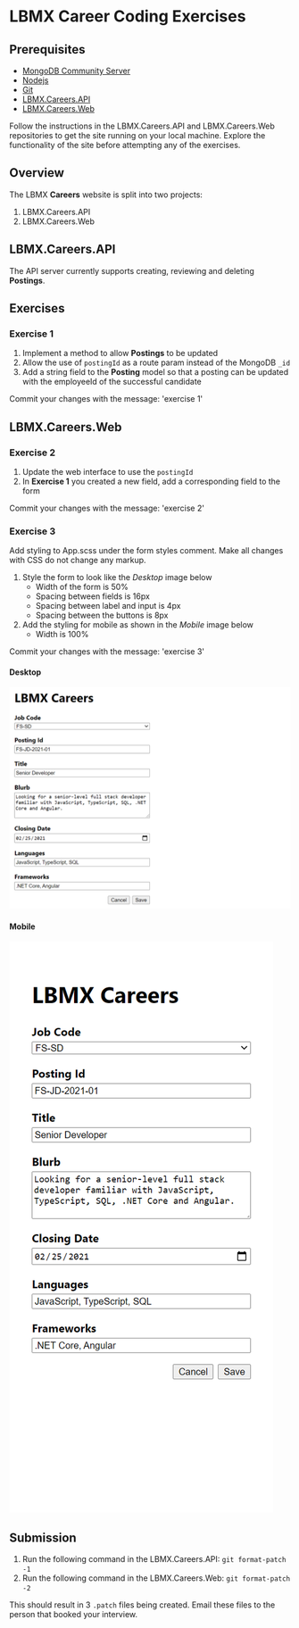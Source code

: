 # LBMX Career Coding Exercises

## Prerequisites

- [MongoDB Community Server](https://www.mongodb.com/try/download/community)
- [Nodejs](https://nodejs.org/en/)
- [Git](https://git-scm.com/downloads)
- [LBMX.Careers.API](https://github.com/lbmx/LBMX.Careers.API)
- [LBMX.Careers.Web](https://github.com/lbmx/LBMX.Careers.Web)

Follow the instructions in the LBMX.Careers.API and LBMX.Careers.Web repositories to get the site running on your local machine. Explore the functionality of the site before attempting any of the exercises.

## Overview

The LBMX **Careers** website is split into two projects:

1. LBMX.Careers.API
2. LBMX.Careers.Web

## LBMX.Careers.API

The API server currently supports creating, reviewing and deleting **Postings**.

## Exercises

### Exercise 1

1. Implement a method to allow **Postings** to be updated
1. Allow the use of `postingId` as a route param instead of the MongoDB `_id`
1. Add a string field to the **Posting** model so that a posting can be updated with the employeeId of the successful candidate

Commit your changes with the message: 'exercise 1'

## LBMX.Careers.Web

### Exercise 2

1. Update the web interface to use the `postingId`
1. In **Exercise 1** you created a new field, add a corresponding field to the form

Commit your changes with the message: 'exercise 2'

### Exercise 3

Add styling to App.scss under the form styles comment. Make all changes with CSS do not change any markup.

1. Style the form to look like the _Desktop_ image below
   - Width of the form is 50%
   - Spacing between fields is 16px
   - Spacing between label and input is 4px
   - Spacing between the buttons is 8px
1. Add the styling for mobile as shown in the _Mobile_ image below
   - Width is 100%

Commit your changes with the message: 'exercise 3'

#### Desktop

![alt text](./images/desktop.png)

#### Mobile

![alt text](./images/mobile.png)

## Submission

1. Run the following command in the LBMX.Careers.API: `git format-patch -1`
1. Run the following command in the LBMX.Careers.Web: `git format-patch -2`

This should result in 3 `.patch` files being created. Email these files to the person that booked your interview.
